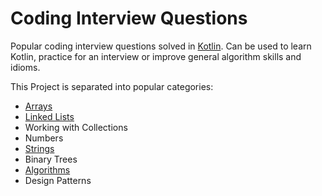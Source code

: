 # Coding Interview Questions

Popular coding interview questions solved in [Kotlin](https://kotlinlang.org/).
Can be used to learn Kotlin, practice for an interview or improve general algorithm skills and idioms.

This Project is separated into popular categories:

 * [Arrays](src/main/arrays/README.md)
 * [Linked Lists](src/main/lists/README.md)
 * Working with Collections
 * Numbers
 * [Strings](src/main/strings/README.md)
 * Binary Trees
 * [Algorithms](src/main/algorithms/README.md)
 * Design Patterns

